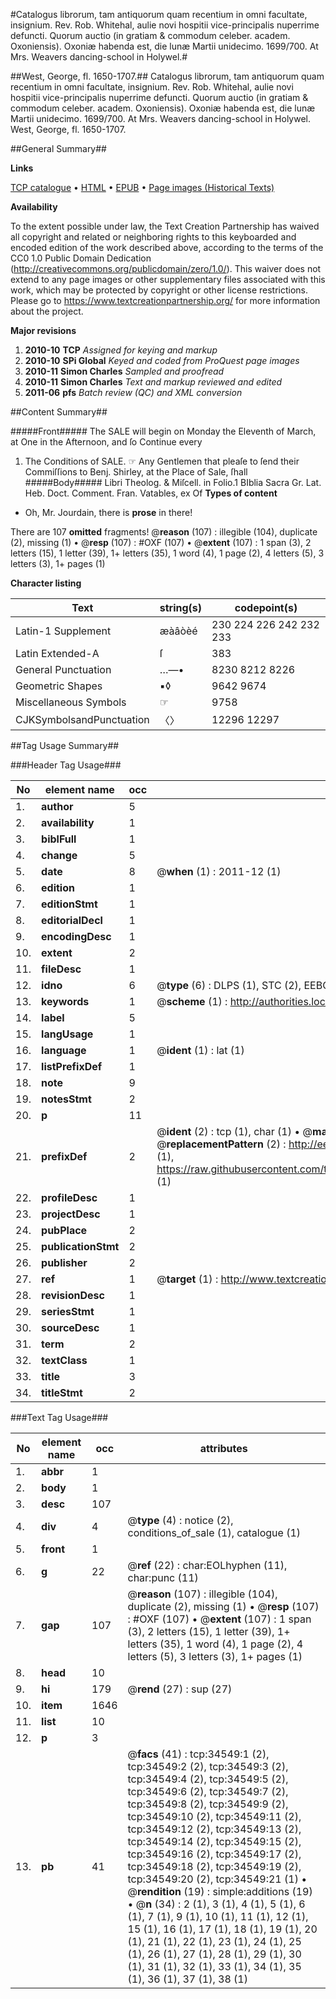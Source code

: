 #Catalogus librorum, tam antiquorum quam recentium in omni facultate, insignium. Rev. Rob. Whitehal, aulie novi hospitii vice-principalis nuperrime defuncti. Quorum auctio (in gratiam & commodum celeber. academ. Oxoniensis). Oxoniæ habenda est, die lunæ Martii unidecimo. 1699/700. At Mrs. Weavers dancing-school in Holywel.#

##West, George, fl. 1650-1707.##
Catalogus librorum, tam antiquorum quam recentium in omni facultate, insignium. Rev. Rob. Whitehal, aulie novi hospitii vice-principalis nuperrime defuncti. Quorum auctio (in gratiam & commodum celeber. academ. Oxoniensis). Oxoniæ habenda est, die lunæ Martii unidecimo. 1699/700. At Mrs. Weavers dancing-school in Holywel.
West, George, fl. 1650-1707.

##General Summary##

**Links**

[TCP catalogue](http://www.ota.ox.ac.uk/tcp/)  • 
[HTML](http://tei.it.ox.ac.uk/tcp/Texts-HTML/free/A65/A65820.html)  • 
[EPUB](http://tei.it.ox.ac.uk/tcp/Texts-EPUB/free/A65/A65820.epub) • 
[Page images (Historical Texts)](https://historicaltexts.jisc.ac.uk/eebo-99830099e)

**Availability**

To the extent possible under law, the Text Creation Partnership has waived all copyright and related or neighboring rights to this keyboarded and encoded edition of the work described above, according to the terms of the CC0 1.0 Public Domain Dedication (http://creativecommons.org/publicdomain/zero/1.0/). This waiver does not extend to any page images or other supplementary files associated with this work, which may be protected by copyright or other license restrictions. Please go to https://www.textcreationpartnership.org/ for more information about the project.

**Major revisions**

1. __2010-10__ __TCP__ *Assigned for keying and markup*
1. __2010-10__ __SPi Global__ *Keyed and coded from ProQuest page images*
1. __2010-11__ __Simon Charles__ *Sampled and proofread*
1. __2010-11__ __Simon Charles__ *Text and markup reviewed and edited*
1. __2011-06__ __pfs__ *Batch review (QC) and XML conversion*

##Content Summary##

#####Front#####
The SALE will begin on Monday the Eleventh of
March, at One in the Afternoon, and ſo Continue every 
1. The Conditions of SALE.
☞ Any Gentlemen that pleaſe to ſend their Commiſſions to Benj. Shirley, at the Place of Sale, ſhall 
#####Body#####
Libri Theolog. & Miſcell. in Folio.1 BIblia Sacra Gr. Lat. Heb. Doct. Comment. Fran. Vatables, ex Of
**Types of content**

  * Oh, Mr. Jourdain, there is **prose** in there!

There are 107 **omitted** fragments! 
 @__reason__ (107) : illegible (104), duplicate (2), missing (1)  •  @__resp__ (107) : #OXF (107)  •  @__extent__ (107) : 1 span (3), 2 letters (15), 1 letter (39), 1+ letters (35), 1 word (4), 1 page (2), 4 letters (5), 3 letters (3), 1+ pages (1)

**Character listing**


|Text|string(s)|codepoint(s)|
|---|---|---|
|Latin-1 Supplement|æàâòèé|230 224 226 242 232 233|
|Latin Extended-A|ſ|383|
|General Punctuation|…—•|8230 8212 8226|
|Geometric Shapes|▪◊|9642 9674|
|Miscellaneous Symbols|☞|9758|
|CJKSymbolsandPunctuation|〈〉|12296 12297|

##Tag Usage Summary##

###Header Tag Usage###

|No|element name|occ|attributes|
|---|---|---|---|
|1.|__author__|5||
|2.|__availability__|1||
|3.|__biblFull__|1||
|4.|__change__|5||
|5.|__date__|8| @__when__ (1) : 2011-12 (1)|
|6.|__edition__|1||
|7.|__editionStmt__|1||
|8.|__editorialDecl__|1||
|9.|__encodingDesc__|1||
|10.|__extent__|2||
|11.|__fileDesc__|1||
|12.|__idno__|6| @__type__ (6) : DLPS (1), STC (2), EEBO-CITATION (1), PROQUEST (1), VID (1)|
|13.|__keywords__|1| @__scheme__ (1) : http://authorities.loc.gov/ (1)|
|14.|__label__|5||
|15.|__langUsage__|1||
|16.|__language__|1| @__ident__ (1) : lat (1)|
|17.|__listPrefixDef__|1||
|18.|__note__|9||
|19.|__notesStmt__|2||
|20.|__p__|11||
|21.|__prefixDef__|2| @__ident__ (2) : tcp (1), char (1)  •  @__matchPattern__ (2) : ([0-9\-]+):([0-9IVX]+) (1), (.+) (1)  •  @__replacementPattern__ (2) : http://eebo.chadwyck.com/downloadtiff?vid=$1&page=$2 (1), https://raw.githubusercontent.com/textcreationpartnership/Texts/master/tcpchars.xml#$1 (1)|
|22.|__profileDesc__|1||
|23.|__projectDesc__|1||
|24.|__pubPlace__|2||
|25.|__publicationStmt__|2||
|26.|__publisher__|2||
|27.|__ref__|1| @__target__ (1) : http://www.textcreationpartnership.org/docs/. (1)|
|28.|__revisionDesc__|1||
|29.|__seriesStmt__|1||
|30.|__sourceDesc__|1||
|31.|__term__|2||
|32.|__textClass__|1||
|33.|__title__|3||
|34.|__titleStmt__|2||


###Text Tag Usage###

|No|element name|occ|attributes|
|---|---|---|---|
|1.|__abbr__|1||
|2.|__body__|1||
|3.|__desc__|107||
|4.|__div__|4| @__type__ (4) : notice (2), conditions_of_sale (1), catalogue (1)|
|5.|__front__|1||
|6.|__g__|22| @__ref__ (22) : char:EOLhyphen (11), char:punc (11)|
|7.|__gap__|107| @__reason__ (107) : illegible (104), duplicate (2), missing (1)  •  @__resp__ (107) : #OXF (107)  •  @__extent__ (107) : 1 span (3), 2 letters (15), 1 letter (39), 1+ letters (35), 1 word (4), 1 page (2), 4 letters (5), 3 letters (3), 1+ pages (1)|
|8.|__head__|10||
|9.|__hi__|179| @__rend__ (27) : sup (27)|
|10.|__item__|1646||
|11.|__list__|10||
|12.|__p__|3||
|13.|__pb__|41| @__facs__ (41) : tcp:34549:1 (2), tcp:34549:2 (2), tcp:34549:3 (2), tcp:34549:4 (2), tcp:34549:5 (2), tcp:34549:6 (2), tcp:34549:7 (2), tcp:34549:8 (2), tcp:34549:9 (2), tcp:34549:10 (2), tcp:34549:11 (2), tcp:34549:12 (2), tcp:34549:13 (2), tcp:34549:14 (2), tcp:34549:15 (2), tcp:34549:16 (2), tcp:34549:17 (2), tcp:34549:18 (2), tcp:34549:19 (2), tcp:34549:20 (2), tcp:34549:21 (1)  •  @__rendition__ (19) : simple:additions (19)  •  @__n__ (34) : 2 (1), 3 (1), 4 (1), 5 (1), 6 (1), 7 (1), 9 (1), 10 (1), 11 (1), 12 (1), 15 (1), 16 (1), 17 (1), 18 (1), 19 (1), 20 (1), 21 (1), 22 (1), 23 (1), 24 (1), 25 (1), 26 (1), 27 (1), 28 (1), 29 (1), 30 (1), 31 (1), 32 (1), 33 (1), 34 (1), 35 (1), 36 (1), 37 (1), 38 (1)|
